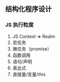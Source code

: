 <!--
 * @Descripttion:
 * @version:
 * @Author: tina.cai
 * @Date: 2020-04-13 22:56:46
 * @LastEditors: tina.cai
 * @LastEditTime: 2020-05-13 02:11:57
 -->

## 结构化程序设计

### JS 执行粒度

1. JS Context => Realm
2. 宏任务
3. 微任务（promise）
4. 函数调用
5. 语句/声明
6. 表达式
7. 直接量/变量/this
